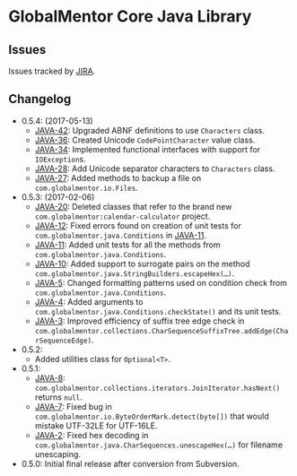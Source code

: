# GlobalMentor Core Java Library

## Issues

Issues tracked by [JIRA](https://globalmentor.atlassian.net/projects/JAVA).

## Changelog

- 0.5.4: (2017-05-13)
	* [JAVA-42](https://globalmentor.atlassian.net/browse/JAVA-42): Upgraded ABNF definitions to use `Characters` class.
	* [JAVA-36](https://globalmentor.atlassian.net/browse/JAVA-36): Created Unicode `CodePointCharacter` value class.
	* [JAVA-34](https://globalmentor.atlassian.net/browse/JAVA-34): Implemented functional interfaces with support for `IOException`s.
	* [JAVA-28](https://globalmentor.atlassian.net/browse/JAVA-28): Add Unicode separator characters to `Characters` class.
	* [JAVA-27](https://globalmentor.atlassian.net/browse/JAVA-27): Added methods to backup a file on `com.globalmentor.io.Files`.
- 0.5.3: (2017-02-06)
	* [JAVA-20](https://globalmentor.atlassian.net/browse/JAVA-20): Deleted classes that refer to the brand new `com.globalmentor:calendar-calculator` project.
	* [JAVA-12](https://globalmentor.atlassian.net/browse/JAVA-12): Fixed errors found on creation of unit tests for `com.globalmentor.java.Conditions` in [JAVA-11](https://globalmentor.atlassian.net/browse/JAVA-11).
	* [JAVA-11](https://globalmentor.atlassian.net/browse/JAVA-11): Added unit tests for all the methods from `com.globalmentor.java.Conditions`.
	* [JAVA-10](https://globalmentor.atlassian.net/browse/JAVA-10): Added support to surrogate pairs on the method `com.globalmentor.java.StringBuilders.escapeHex(…)`.
	* [JAVA-5](https://globalmentor.atlassian.net/browse/JAVA-5): Changed formatting patterns used on condition check from `com.globalmentor.java.Conditions`.
	* [JAVA-4](https://globalmentor.atlassian.net/browse/JAVA-4): Added arguments to `com.globalmentor.java.Conditions.checkState()` and its unit tests.
	* [JAVA-3](https://globalmentor.atlassian.net/browse/JAVA-3): Improved efficiency of suffix tree edge check in `com.globalmentor.collections.CharSequenceSuffixTree.addEdge(CharSequenceEdge)`.
- 0.5.2:
	* Added utilities class for `Optional<T>`.
- 0.5.1:
	* [JAVA-8](https://globalmentor.atlassian.net/browse/JAVA-8): `com.globalmentor.collections.iterators.JoinIterator.hasNext()` returns `null`.
	* [JAVA-7](https://globalmentor.atlassian.net/browse/JAVA-7): Fixed bug in `com.globalmentor.io.ByteOrderMark.detect(byte[])` that would mistake UTF-32LE for UTF-16LE.
	* [JAVA-2](https://globalmentor.atlassian.net/browse/JAVA-2): Fixed hex decoding in `com.globalmentor.java.CharSequences.unescapeHex(…)` for filename unescaping.
- 0.5.0: Initial final release after conversion from Subversion.
